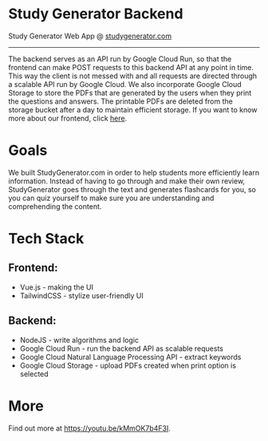 # Study Generator Backend

Study Generator Web App @ [studygenerator.com](https://www.studygenerator.com)

-------------------------------

The backend serves as an API run by Google Cloud Run, so that the frontend can make POST requests to this backend API at any point in time. This way the client is not messed with and all requests are directed through a scalable API run by Google Cloud. We also incorporate Google Cloud Storage to store the PDFs that are generated by the users when they print the questions and answers. The printable PDFs are deleted from the storage bucket after a day to maintain efficient storage. If you want to know more about our frontend, click [here](https://github.com/MLHUnihack2020/StudyGuideFrontend/blob/main/README.md).

# Goals

We built StudyGenerator.com in order to help students more efficiently learn information. Instead of having to go through and make their own review, StudyGenerator goes through the text and generates flashcards for you, so you can quiz yourself to make sure you are understanding and comprehending the content.

# Tech Stack
## Frontend:
- Vue.js - making the UI
- TailwindCSS - stylize user-friendly UI

## Backend:
- NodeJS - write algorithms and logic
- Google Cloud Run - run the backend API as scalable requests 
- Google Cloud Natural Language Processing API - extract keywords 
- Google Cloud Storage - upload PDFs created when print option is selected

# More
Find out more at https://youtu.be/kMmOK7b4F3I. 
